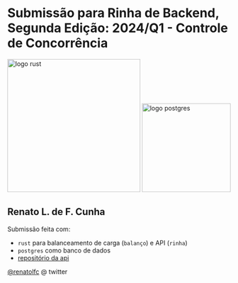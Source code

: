 # Submissão para Rinha de Backend, Segunda Edição: 2024/Q1 - Controle de Concorrência


<img src="https://en.wikipedia.org/wiki/File:Rust_programming_language_black_logo.svg" alt="logo rust" width="300" height="auto">
<img src="https://upload.wikimedia.org/wikipedia/commons/2/29/Postgresql_elephant.svg" alt="logo postgres" width="200" height="auto">


## Renato L. de F. Cunha
Submissão feita com:
- `rust` para balanceamento de carga (`balanço`) e API (`rinha`)
- `postgres` como banco de dados
- [repositório da api](https://github.com/renatolfc/rinha-de-backend-api-q1-2024)

[@renatolfc](https://twitter.com/renatolfc) @ twitter
